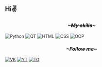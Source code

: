 ## Hi✌ 
### <p align=center><i>~~~~~~~~~~~My skills~~~~~~~~~~~</i></p>


![Python](https://img.shields.io/badge/-Python-black?style=for-the-badge&logo=Python&logoColor=#2CD406)
![QT](https://img.shields.io/badge/-QT-black?style=for-the-badge&logo=qt&logoColor=#59D43D)
![HTML](https://img.shields.io/badge/-HTML-black?style=for-the-badge&logo=appveyor&logoColor=orange)
![CSS](https://img.shields.io/badge/-CSS-black?style=for-the-badge&logo=appveyor&logoColor=blue)
![OOP](https://img.shields.io/badge/-OOP-black?style=for-the-badge&logo=appveyor&logoColor=White)

### <p align=center><i>~~~~~~~~~~~Follow me~~~~~~~~~~~</i></p>

[![VK](https://img.shields.io/badge/-VK-pink?style=for-the-badge&logo=vk&logoColor=blue)](https://vk.com/kematin)
[![YT](https://img.shields.io/badge/-Youtube-pink?style=for-the-badge&logo=Youtube&logoColor=red)](https://www.youtube.com/channel/UCl7iXtUkWgJsLgZgovCBChg)
 [![TG](https://img.shields.io/badge/-Telegram-pink?style=for-the-badge&logo=telegram&logoColor=blue)](https://t.me/kematinn)
